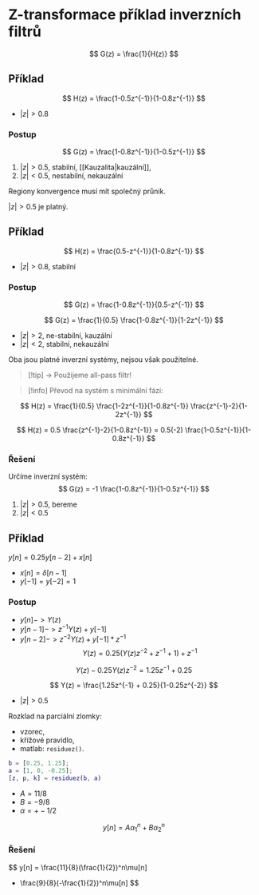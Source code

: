 # Z-transformace příklad inverzních filtrů
$$
G(z) = \frac{1}{H(z)}
$$
## Příklad
$$
H(z) = \frac{1-0.5z^{-1}}{1-0.8z^{-1}}
$$
- $|z|>0.8$

### Postup
$$
G(z) = \frac{1-0.8z^{-1}}{1-0.5z^{-1}}
$$
1) $|z|>0.5$, stabilní, [[Kauzalita|kauzální]],
2) $|z|<0.5$, nestabilní, nekauzální

Regiony konvergence musí mít společný průnik.

$|z|>0.5$ je platný.


## Příklad
$$
H(z) = \frac{0.5-z^{-1}}{1-0.8z^{-1}}
$$
- $|z|>0.8$, stabilní

### Postup
$$
G(z) = \frac{1-0.8z^{-1}}{0.5-z^{-1}}
$$

$$
G(z) = 
\frac{1}{0.5} 
\frac{1-0.8z^{-1}}{1-2z^{-1}}
$$
- $|z|>2$, ne-stabilní, kauzální
- $|z|<2$, stabilní, nekauzální

Oba jsou platné inverzní systémy, nejsou však použitelné.

> [!tip] -> Použijeme all-pass filtr!

> [!info] Převod na systém s minimální fází:

$$
H(z) = 
\frac{1}{0.5} 
\frac{1-2z^{-1}}{1-0.8z^{-1}}
\frac{z^{-1}-2}{1-2z^{-1}}
$$

$$
H(z) 
= 0.5 \frac{z^{-1}-2}{1-0.8z^{-1}}
= 0.5(-2) \frac{1-0.5z^{-1}}{1-0.8z^{-1}}
$$
### Řešení
Určíme inverzní systém:
$$
G(z) = -1 \frac{1-0.8z^{-1}}{1-0.5z^{-1}}
$$
1) $|z| > 0.5$, bereme
2) $|z| < 0.5$


## Příklad
$y[n] = 0.25y[n-2] + x[n]$

- $x[n] = \delta[n-1]$
- $y[-1] = y[-2] = 1$

### Postup
- $y[n] -> Y(z)$
- $y[n-1] -> z^{-1}Y(z) + y[-1]$
- $y[n-2] -> z^{-2}Y(z) + y[-1]*z^{-1}$
$$
Y(z) = 0.25\left(
    Y(z)z^{-2} + z^{-1} +1
\right) + z^{-1}
$$

$$
Y(z)-0.25Y(z)z^{-2} = 1.25z^{-1} + 0.25
$$

$$
Y(z) = \frac{1.25z^{-1} + 0.25}{1-0.25z^{-2}}
$$

- $|z| > 0.5$

Rozklad na parciální zlomky:
- vzorec,
- křížové pravidlo,
- matlab: `residuez()`.
  
```matlab
b = [0.25, 1.25];
a = [1, 0, -0.25];
[z, p, k] = residuez(b, a)
```

- $A = 11/8$
- $B = -9/8$
- $\alpha = +-1/2$

$$
y[n] = A\alpha_1^n + B\alpha_2^n
$$
### Řešení
$$
y[n] = 
\frac{11}{8}(\frac{1}{2})^n\mu[n] 
- \frac{9}{8}(-\frac{1}{2})^n\mu[n]
$$